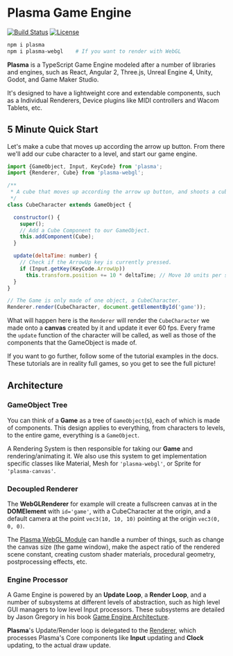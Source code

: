 <!--![Plasma Cover](docs/cover.svg)-->

# Plasma Game Engine

[![Build Status](https://api.travis-ci.org/alaingalvan/Plasma.svg)](https://travis-ci.org/alaingalvan/Plasma) [![License](http://img.shields.io/:license-mit-blue.svg)](http://mit-license.org)

```bash
npm i plasma
npm i plasma-webgl    # If you want to render with WebGL
```

**Plasma** is a TypeScript Game Engine modeled after a number of libraries and engines, such as React, Angular 2, Three.js, Unreal Engine 4, Unity, Godot, and Game Maker Studio.

It's designed to have a lightweight core and extendable components, such as a Individual Renderers, Device plugins like MIDI controllers and Wacom Tablets, etc.

<!-- * [Versions - Currently @ 1.0.0](https://github.com/alaingalvan/plasma/versions)
* [Documentation](docs/readme.md)
* [Donations](https://alain.xyz/donate) -->

## 5 Minute Quick Start

Let's make a cube that moves up according the arrow up button. From there we'll add our cube character to a level, and start our game engine.

```javascript
import {GameObject, Input, KeyCode} from 'plasma';
import {Renderer, Cube} from 'plasma-webgl';

/**
 * A cube that moves up according the arrow up button, and shoots a cube.
 */
class CubeCharacter extends GameObject {

  constructor() {
    super();
    // Add a Cube Component to our GameObject.
    this.addComponent(Cube);
  }

  update(deltaTime: number) {    
    // Check if the ArrowUp key is currently pressed.
    if (Input.getKey(KeyCode.ArrowUp))
      this.transform.position += 10 * deltaTime; // Move 10 units per second
  }
}

// The Game is only made of one object, a CubeCharacter.
Renderer.render(CubeCharacter, document.getElementById('game'));
```

What will happen here is the `Renderer` will render the `CubeCharacter` we made onto a **canvas** created by it and update it ever 60 fps. Every frame the `update` function of the character will be called, as well as those of the components that the GameObject is made of.

If you want to go further, follow some of the tutorial examples in the docs. These tutorials are in reality full games, so you get to see the full picture!

<!-- #### Easy

- [Anaconda - Snake Clone]()
- [Blitz - 1984 Clone]()

#### Intermediate

- [PXWars - Top Down Shooter]()
- [SoundStrike - MIDI Piano Practice]()

#### Challenging

- [Beast - Monster RPG]()
- [Ora - 2D Platformer]()
- [Caliber - Online Shooter]() -->

## Architecture

<!-- ![Game Tree](docs/img/gametree.svg) -->

### GameObject Tree

You can think of a **Game** as a tree of `GameObject`(s), each of which is made of components. This design applies to everything, from characters to levels, to the entire game, everything is a `GameObject`.

A Rendering System is then responsible for taking our **Game** and rendering/animating it. We also use this system to get implementation specific classes like Material, Mesh for `'plasma-webgl'`, or Sprite for `'plasma-canvas'`.

### Decoupled Renderer

<!-- ![Renderer Diagram](docs/img/renderer.svg) -->

The **WebGLRenderer** for example will create a fullscreen canvas at in the **DOMElement** with `id='game'`, with a CubeCharacter at the origin, and a default camera at the point `vec3(10, 10, 10)` pointing at the origin `vec3(0, 0, 0)`.

The [Plasma WebGL Module](https://github.com/alaingalvan/plasma-webgl/docs) can handle a number of things, such as change the canvas size (the game window), make the aspect ratio of the rendered scene constant, creating custom shader materials, procedural geometry, postprocessing effects, etc.  

### Engine Processor

A Game Engine is powered by an **Update Loop**, a **Render Loop**, and a number of subsystems at different levels of abstraction, such as high level GUI managers to low level Input processors. These subsystems are detailed by Jason Gregory in his book [Game Engine Architecture](https://books.google.com/books?id=MCQbBAAAQBAJ&lpg=PP1&dq=page%2033%20game%20engine%20architecture&pg=PA33#v=onepage&q=33&f=false).

**Plasma**'s Update/Render loop is delegated to the [Renderer](), which processes Plasma's Core components like **Input** updating and **Clock** updating, to the actual draw update.
